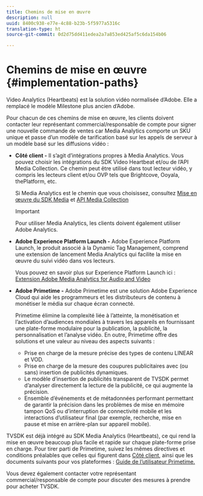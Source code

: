 ```yaml
---
title: Chemins de mise en œuvre
description: null
uuid: 8400c938-e77e-4c88-b23b-5f5977a5316c
translation-type: ht
source-git-commit: 0d2d75dd411edea2a7a853ed425af5c6da154b06

---
```



# Chemins de mise en œuvre {#implementation-paths}

Video Analytics (Heartbeats) est la solution vidéo normalisée d’Adobe. Elle a remplacé le modèle Milestone plus ancien d’Adobe.

Pour chacun de ces chemins de mise en œuvre, les clients doivent contacter leur représentant commercial/responsable de compte pour signer une nouvelle commande de ventes car Media Analytics comporte un SKU unique et passe d’un modèle de tarification basé sur les appels de serveur à un modèle basé sur les diffusions vidéo :

* **Côté client -** Il s’agit d’intégrations propres à Media Analytics. Vous pouvez choisir les intégrations du SDK Video Heartbeat et/ou de l’API Media Collection. Ce chemin peut être utilisé dans tout lecteur vidéo, y compris les lecteurs client et/ou OVP tels que Brightcove, Ooyala, thePlatform, etc.

   Si Media Analytics est le chemin que vous choisissez, consultez [Mise en œuvre du SDK Media](/help/sdk-implement/setup/setup-overview.md) et [API Media Collection](/help/media-collection-api/mc-api-overview.md)

   >[!IMPORTANT]
   >
   >Pour utiliser Media Analytics, les clients doivent également utiliser Adobe Analytics.

* **Adobe Experience Platform Launch -** Adobe Experience Platform Launch, le produit associé à la Dynamic Tag Management, comprend une extension de lancement Media Analytics qui facilite la mise en œuvre du suivi vidéo dans vos lecteurs.

   Vous pouvez en savoir plus sur Experience Platform Launch ici : [Extension Adobe Media Analytics for Audio and Video](https://docs.adobe.com/content/help/fr-FR/launch/using/extensions-ref/adobe-extension/media-analytics-extension/overview.html)
* **Adobe Primetime -** Adobe Primetime est une solution Adobe Experience Cloud qui aide les programmeurs et les distributeurs de contenu à monétiser le média sur chaque écran connecté.

   Primetime élimine la complexité liée à l’atteinte, la monétisation et l’activation d’audiences mondiales à travers les appareils en fournissant une plate-forme modulaire pour la publication, la publicité, la personnalisation et l’analyse vidéo. En outre, Primetime offre des solutions et une valeur au niveau des aspects suivants :

   * Prise en charge de la mesure précise des types de contenu LINEAR et VOD.
   * Prise en charge de la mesure des coupures publicitaires avec (ou sans) insertion de publicités dynamiques.
   * Le modèle d’insertion de publicités transparent de TVSDK permet d’analyser directement la lecture de la publicité, ce qui augmente la précision.
   * Ensemble d’événements et de métadonnées performant permettant de garantir la précision dans les problèmes de mise en mémoire tampon QoS ou d’interruption de connectivité mobile et les interactions d’utilisateur final (par exemple, recherche, mise en pause et mise en arrière-plan sur appareil mobile).
<!--
   * Integrated support for Nielsen DTVR (linear) with ID3 metadata and DCR with CMS metadata.
-->

TVSDK est déjà intégré au SDK Media Analytics (Heartbeats), ce qui rend la mise en œuvre beaucoup plus facile et rapide sur chaque plate-forme prise en charge. <!--Primetime also supports the partnership with Nielsen.--> Pour tirer parti de Primetime, suivez les mêmes directives et conditions préalables que celles qui figurent dans [Côté client](/help/intro-to-ava/implementation-paths/client-side-path.md), ainsi que les documents suivants pour vos plateformes : [Guide de l’utilisateur Primetime.](https://helpx.adobe.com/fr/support/primetime.html)

Vous devez également contacter votre représentant commercial/responsable de compte pour discuter des mesures à prendre pour acheter TVSDK.

